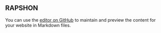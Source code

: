 ## RAPSHON

You can use the [editor on GitHub](https://github.com/Raphsonite/raphsonite.github.io/edit/master/index.md) to maintain and preview the content for your website in Markdown files.

